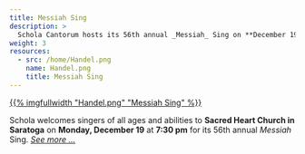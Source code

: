```yaml
---
title: Messiah Sing
description: >
  Schola Cantorum hosts its 56th annual _Messiah_ Sing on **December 19, 2022**.
weight: 3
resources:
  - src: /home/Handel.png
    name: Handel.png 
    title: Messiah Sing
---
```


<a href="/events/messiah-sing">{{% imgfullwidth "Handel.png" "Messiah Sing" %}}</a>

Schola welcomes singers of all ages and abilities to **Sacred Heart Church in Saratoga**
on **Monday, December 19** at **7:30 pm** for its 56th annual _Messiah_ Sing. <a href="/events/messiah-sing">_See more ..._</a>
